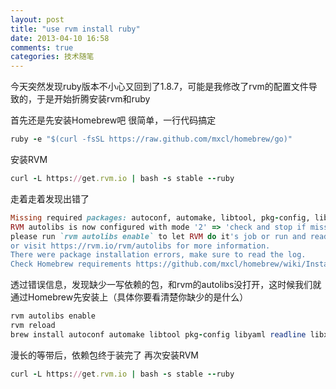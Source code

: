 ```yaml
---
layout: post
title: "use rvm install ruby"
date: 2013-04-10 16:58
comments: true
categories: 技术随笔
---
```


今天突然发现ruby版本不小心又回到了1.8.7，可能是我修改了rvm的配置文件导致的，于是开始折腾安装rvm和ruby

首先还是先安装Homebrew吧
很简单，一行代码搞定

```ruby
ruby -e "$(curl -fsSL https://raw.github.com/mxcl/homebrew/go)"
```

安装RVM
```ruby
curl -L https://get.rvm.io | bash -s stable --ruby
```

走着走着发现出错了
```ruby
Missing required packages: autoconf, automake, libtool, pkg-config, libyaml, readline, libxml2, libxslt, libksba, openssl, sqlite.
RVM autolibs is now configured with mode '2' => 'check and stop if missing',
please run `rvm autolibs enable` to let RVM do it's job or run and read `rvm autolibs [help]`
or visit https://rvm.io/rvm/autolibs for more information.
There were package installation errors, make sure to read the log.
Check Homebrew requirements https://github.com/mxcl/homebrew/wiki/Installation
```

透过错误信息，发现缺少一写依赖的包，和rvm的autolibs没打开，这时候我们就通过Homebrew先安装上（具体你要看清楚你缺少的是什么）
```ruby
rvm autolibs enable
rvm reload
brew install autoconf automake libtool pkg-config libyaml readline libxml2 libxslt libksba openssl sqlite
```

漫长的等带后，依赖包终于装完了
再次安装RVM

```ruby
curl -L https://get.rvm.io | bash -s stable --ruby
```


